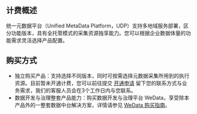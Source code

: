 ## 计费概述
统一元数据平台（Unified MetaData Platform，UDP）支持多地域服务部署，区分功能版本，具有全托管模式的采集资源独享能力。您可以根据企业数据体量的功能需求灵活选择产品配置。

## 购买方式
- 独立购买产品：支持选择不同版本，同时可按需选择元数据采集所用到的执行资源。目前暂未开通计费，您可以前往提交 [开通申请](https://cloud.tencent.com/apply/p/k1m5r7ae4nk) 留下您的联系方式与业务需求，我们的客服人员会在3个工作日内与您联系。
- 数据开发与治理整套产品能力：购买数据开发与治理平台 WeData，享受除本产品外的一整套数据中台解决方案，详情请参见 [WeData 购买指南](https://cloud.tencent.com/document/product/1267/47989)。
